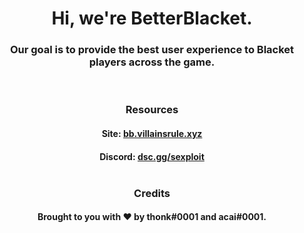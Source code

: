 <div align="center">
  <h1>Hi, we're BetterBlacket.</h1>
  <h3>Our goal is to provide the best user experience to Blacket players across the game.</h3>
  <br>
  <h3>Resources</h3>
  <h4>Site: <a href="https://bb.villainsrule.xyz">bb.villainsrule.xyz</a></h4>
  <h4>Discord: <a href="https://dsc.gg/sexploit">dsc.gg/sexploit</a>
  <br>
  <br>
  <h3>Credits</h3>
  <h4>Brought to you with ❤️ by thonk#0001 and acai#0001.</h4>
</div>
